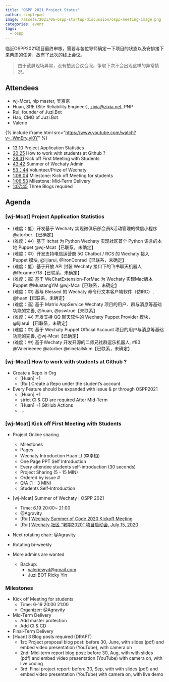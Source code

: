 ```yaml
---
title: "OSPP 2021 Project Status"
author: simplepad
image: /assets/2021/06-ospp-startup-discussion/ospp-meeting-image.png
categories: event
tags:
  - ospp
---
```


临近OSPP2021项目最终审核，需要与各位导师确定一下项目的状态以及安排接下来两周的任务，故有了此次的线上会议。

<!--more-->

> 由于截屏现场异常，没有拍到会议合照，争取下次不会出现这样的异常情况。

## Attendees

- wj-Mcat, nlp master, 吴京京
- Huan, SRE (Site Reliability Engineer), zixia@zixia.net, PNP
- Rui, founder of Juzi.Bot
- Hao, CMO of Juzi.Bot
- Valerie

{% include iframe.html src="https://www.youtube.com/watch?v=_WmEry_yl0Y" %}

- [13:10](https://youtu.be/_WmEry_yl0Y?t=790) Project Application Statistics
- [20:25](https://youtu.be/_WmEry_yl0Y?t=1256) How to work with students at Github ?
- [28:31](https://youtu.be/_WmEry_yl0Y?t=1711) Kick off First Meeting with Students
- [43:42](https://youtu.be/_WmEry_yl0Y?t=2622) Summer of Wechaty Admin
- [53：44](https://youtu.be/_WmEry_yl0Y?t=3224) Volunteer/Prize of Wechaty
- [1:06:04](https://youtu.be/_WmEry_yl0Y?t=3964) Milestone: Kick off Meeting for students
- [1:06:53](https://youtu.be/_WmEry_yl0Y?t=4013) Milestone: Mid-Term Delivery
- [1:07:45](https://youtu.be/_WmEry_yl0Y?t=4065) Three Blogs required

## Agenda

### [wj-Mcat] Project Application Statistics

- (难度：低）开发基于 Wechaty 实现微俱乐部会员&活动管理的微信小程序 @atorber 【已确定】
- (难度：中）基于 Itchat 为 Python Wechaty 实现社区首个 Python 语言的本地 Puppet @wj-Mcat【已联系，未确定】
- (难度：中）开发支持电信运营商 5G Chatbot / RCS 的 Wechaty 接入 Puppet 模块, @lijiarui, @IronConrad【已联系，未确定】
- (难度：低）基于开放 API 封装 Wechaty 接口下的飞书聊天机器人 @Roxanne718【已联系，未确定】
- (难度：高) 基于 WeChatExtension-ForMac 为 Wechaty 实现Mac版本Puppet @MustangYM @wj-Mca【已联系，未确定】
- (难度：中) 基与 Blessed 的 Wechaty 命令行文本客户端软件（仿IRC）, @huan【已联系，未确定】
- (难度：高) 基于 Matrix AppService Wechaty 项目的用户、群与消息等基础功能的完善, @huan, @yswtrue【未联系】
- (难度：中) 开发支持 QQ 聊天软件的 Wechaty Puppet Provider 模块， @lijiarui 【已联系，未确定】
- (难度：中) 基于 Wechaty Puppet Official Account 项目的用户与消息等基础功能的完善, @wj-Mcat【已确定】
- (难度：中) 基于Wechaty 开发开源的二师兄社群逗乐机器人, #83 @Valerieeeee @atorber @ninetailskim【已联系，未确定】

### [wj-Mcat] How to work with students at Github ?

- Create a Repo in Org
  - [Huan] +1
  - [Rui] Create a Repo under the student’s account
- Every Feature should be expanded with issue & pr through OSPP2021
  - [Huan] +1
  - strict CI & CD are required After Mid-Term
  - [Huan] +1 GitHub Actions
  - ...

### [wj-Mcat] Kick off First Meeting with Students

- Project Online sharing
  - Milestones
  - Pages
  - Wechaty Introduction Huan LI (李卓桓)
  - One Page PPT Self Introduction
  - Every attendee students self-introduction (30 seconds)
  - Project Sharing (5 - 15 MIN)
  - Ordered by issue #
  - Q/A (1 - 3 MIN)
  - Students Self-Introduction

- [wj-Mcat] Summer of Wechaty | OSPP 2021
  - Time: 6.19 20:00~ 21:00
  - @Agravity
  - [Rui] [Wechaty Summer of Code 2020 Kickoff Meeting](https://wechaty.js.org/2020/07/20/wechaty-soc-kick-off-meeting/)
  - [Rui] [Wechaty 社区 “暑期2020” 项目启动会, July 15, 2020](https://www.youtube.com/watch?v=Irfj7W4RYlI&list=PL8hd9KDTdarDXf_Rxtr8meKhxtgcXMInh&index=18)

- Next rotating chair: @Agravity
- Rotating bi-weekly
- More admins are wanted
  - Backup:
    - valeriewyd@gmail.com
    - Juzi.BOT Ricky Yin

### Milestones

- Kick off Meeting for students
  - Time: 6-19 20:00 21:00
  - Organizer: @Agravity
- Mid-Term Delivery
  - Add master protection
  - Add CI & CD
- Final-Term Delivery
- [Huan] 3 Blog posts required (DRAFT)
  - 1st: Project proposal blog post: before 30, June, with slides (pdf) and embed video presentation (YouTube), with camera on
  - 2nd: Mid-term report blog post: before 30, Aug, with with slides (pdf) and embed video presentation (YouTube) with camera on, with live coding
  - 3rd: Final project report: before 30, Sep, with with slides (pdf) and embed video presentation (YouTube) with camera on, with live demo
